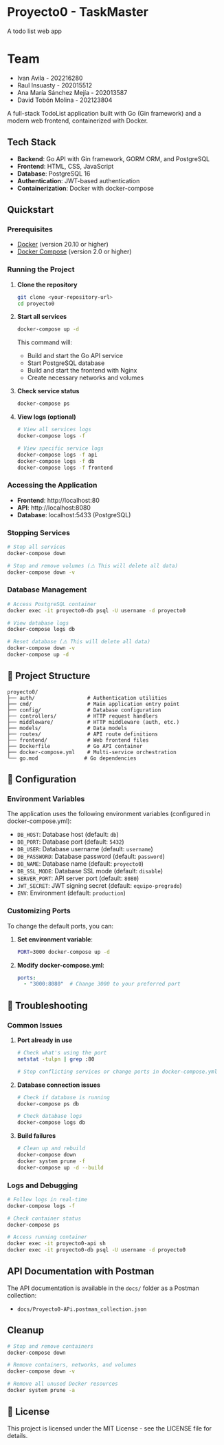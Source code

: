 # Proyecto0 - TaskMaster

A todo list web app

# Team

* Ivan Avila - 202216280
* Raul Insuasty - 202015512
* Ana María Sánchez Mejía - 202013587
* David Tobón Molina - 202123804

A full-stack TodoList application built with Go (Gin framework) and a modern web frontend, containerized with Docker.

## Tech Stack

- **Backend**: Go API with Gin framework, GORM ORM, and PostgreSQL
- **Frontend**: HTML, CSS, JavaScript
- **Database**: PostgreSQL 16
- **Authentication**: JWT-based authentication
- **Containerization**: Docker with docker-compose

## Quickstart

### Prerequisites

- [Docker](https://docs.docker.com/get-docker/) (version 20.10 or higher)
- [Docker Compose](https://docs.docker.com/compose/install/) (version 2.0 or higher)

### Running the Project

1. **Clone the repository**
   ```bash
   git clone <your-repository-url>
   cd proyecto0
   ```

2. **Start all services**
   ```bash
   docker-compose up -d
   ```

   This command will:
   - Build and start the Go API service
   - Start PostgreSQL database
   - Build and start the frontend with Nginx
   - Create necessary networks and volumes

3. **Check service status**
   ```bash
   docker-compose ps
   ```

4. **View logs (optional)**
   ```bash
   # View all services logs
   docker-compose logs -f
   
   # View specific service logs
   docker-compose logs -f api
   docker-compose logs -f db
   docker-compose logs -f frontend
   ```

### Accessing the Application

- **Frontend**: http://localhost:80
- **API**: http://localhost:8080
- **Database**: localhost:5433 (PostgreSQL)

### Stopping Services

```bash
# Stop all services
docker-compose down

# Stop and remove volumes (⚠️ This will delete all data)
docker-compose down -v
```

### Database Management

```bash
# Access PostgreSQL container
docker exec -it proyecto0-db psql -U username -d proyecto0

# View database logs
docker-compose logs db

# Reset database (⚠️ This will delete all data)
docker-compose down -v
docker-compose up -d
```

## 📁 Project Structure

```
proyecto0/
├── auth/                 # Authentication utilities
├── cmd/                  # Main application entry point
├── config/               # Database configuration
├── controllers/          # HTTP request handlers
├── middleware/           # HTTP middleware (auth, etc.)
├── models/               # Data models
├── routes/               # API route definitions
├── frontend/             # Web frontend files
├── Dockerfile            # Go API container
├── docker-compose.yml    # Multi-service orchestration
└── go.mod               # Go dependencies
```

## 🔧 Configuration

### Environment Variables

The application uses the following environment variables (configured in docker-compose.yml):

- `DB_HOST`: Database host (default: `db`)
- `DB_PORT`: Database port (default: `5432`)
- `DB_USER`: Database username (default: `username`)
- `DB_PASSWORD`: Database password (default: `password`)
- `DB_NAME`: Database name (default: `proyecto0`)
- `DB_SSL_MODE`: Database SSL mode (default: `disable`)
- `SERVER_PORT`: API server port (default: `8080`)
- `JWT_SECRET`: JWT signing secret (default: `equipo-pregrado`)
- `ENV`: Environment (default: `production`)

### Customizing Ports

To change the default ports, you can:

1. **Set environment variable**:
   ```bash
   PORT=3000 docker-compose up -d
   ```

2. **Modify docker-compose.yml**:
   ```yaml
   ports:
     - "3000:8080"  # Change 3000 to your preferred port
   ```

## 🐛 Troubleshooting

### Common Issues

1. **Port already in use**
   ```bash
   # Check what's using the port
   netstat -tulpn | grep :80
   
   # Stop conflicting services or change ports in docker-compose.yml
   ```

2. **Database connection issues**
   ```bash
   # Check if database is running
   docker-compose ps db
   
   # Check database logs
   docker-compose logs db
   ```

3. **Build failures**
   ```bash
   # Clean up and rebuild
   docker-compose down
   docker system prune -f
   docker-compose up -d --build
   ```

### Logs and Debugging

```bash
# Follow logs in real-time
docker-compose logs -f

# Check container status
docker-compose ps

# Access running container
docker exec -it proyecto0-api sh
docker exec -it proyecto0-db psql -U username -d proyecto0
```

## API Documentation with Postman

The API documentation is available in the `docs/` folder as a Postman collection:
- `docs/Proyecto0-APi.postman_collection.json`

## Cleanup

```bash
# Stop and remove containers
docker-compose down

# Remove containers, networks, and volumes
docker-compose down -v

# Remove all unused Docker resources
docker system prune -a
```

## 📄 License

This project is licensed under the MIT License - see the LICENSE file for details.
